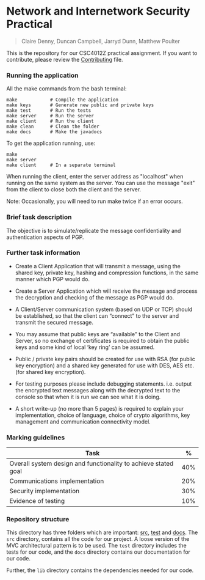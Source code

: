 
# Network and Internetwork Security Practical

> Claire Denny, Duncan Campbell, Jarryd Dunn, Matthew Poulter

This is the repository for our CSC4012Z practical assignment. If you want to contribute, please review the [Contributing](/CONTRIBUTING.md) file.

### Running the application
All the make commands from the bash terminal:
```
make			# Compile the application
make keys		# Generate new public and private keys
make test		# Run the tests
make server		# Run the server
make client		# Run the client
make clean		# Clean the folder
make docs		# Make the javadocs
```

To get the application running, use:
```
make
make server
make client		# In a separate terminal
```

When running the client, enter the server address as "localhost" when running on the same system as the server. You can use the message "exit" from the client to close both the client and the server.

Note: Occasionally, you will need to run make twice if an error occurs.


### Brief task description
The objective is to simulate/replicate the message confidentiality and authentication aspects of PGP.

### Further task information

 - Create a Client Application that will transmit a message, using the shared key, private key, hashing and compression functions, in the same manner which PGP would do.

 - Create a Server Application which will receive the message and process the decryption and checking of the message as PGP would do.

 - A Client/Server communication system (based on UDP or TCP) should be established, so that the client can “connect” to the server and transmit the secured message.

 - You may assume that public keys are “available” to the Client and Server, so no exchange of certificates is required to obtain the public keys and some kind of local ‘key ring’ can be assumed.

-  Public / private key pairs should be created for use with RSA (for public key encryption) and a shared key generated for use with DES, AES etc. (for shared key encryption).

 - For testing purposes please include debugging statements. i.e. output the encrypted text messages along with the decrypted text to the console so that when it is run we can see what it is doing.

- A short write-up (no more than 5 pages) is required to explain your    implementation, choice of language, choice of crypto algorithms, key    management and communication connectivity model.

### Marking guidelines
| Task | % |
|--|--|
| Overall system design and functionality to achieve stated goal | 40% |
| Communications implementation | 20% |
| Security implementation | 30% |
| Evidence of testing | 10% |


### Repository structure
This directory has three folders which are important: [src](/src), [test](/test) and [docs](/docs). The `src` directory, contains all the code for our project. A loose version of the MVC architectural pattern is to be used. The `test` directory includes the tests for our code, and the `docs` directory contains our documentation for our code.

Further, the `lib` directory contains the dependencies needed for our code.
